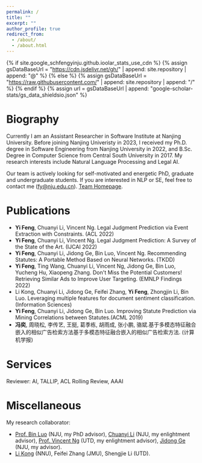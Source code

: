 ```yaml
---
permalink: /
title: ""
excerpt: ""
author_profile: true
redirect_from: 
  - /about/
  - /about.html
---
```


{% if site.google_schfengyinju.github.ioolar_stats_use_cdn %}
{% assign gsDataBaseUrl = "https://cdn.jsdelivr.net/gh/" | append: site.repository | append: "@" %}
{% else %}
{% assign gsDataBaseUrl = "https://raw.githubusercontent.com/" | append: site.repository | append: "/" %}
{% endif %}
{% assign url = gsDataBaseUrl | append: "google-scholar-stats/gs_data_shieldsio.json" %}

<span class='anchor' id='about-me'></span>

# Biography

Currently I am an Assistant Researcher in Software Institute at Nanjing University. Before joining Nanjing Univeristy in 2023, I received my Ph.D. degree in Software Engineering from Nanjing University in 2022, and B.Sc. Degree in Computer Science from Central South University in 2017.
My research interests include Natural Language Processing and Legal AI.

Our team is actively looking for self-motivated and energetic PhD, graduate and undergraduate students. If you are interested in NLP or SE, feel free to contact me (fy@nju.edu.cn). [Team Homepage](http://liplab.site/).

# Publications 
-  **Yi Feng**, Chuanyi Li, Vincent Ng. Legal Judgment Prediction via Event Extraction with Constraints. (ACL 2022)
- **Yi Feng**, Chuanyi Li, Vincent Ng. Legal Judgment Prediction: A Survey of the State of the Art. (IJCAI 2022)
- **Yi Feng**, Chuanyi Li, Jidong Ge, Bin Luo, Vincent Ng. Recommending Statutes: A Portable Method Based on Neural Networks. (TKDD)
- **Yi Feng**, Ting Wang, Chuanyi Li, Vincent Ng, Jidong Ge, Bin Luo, Yucheng Hu, Xiaopeng Zhang. Don't Miss the Potential Customers! Retrieving Similar Ads to Improve User Targeting. (EMNLP Findings 2022)
- Li Kong, Chuanyi Li, Jidong Ge, Feifei Zhang, **Yi Feng**, Zhongjin Li, Bin Luo. Leveraging multiple features for document sentiment classification.  (Information Sciences)
- **Yi Feng**, Chuanyi Li, Jidong Ge, Bin Luo. Improving Statute Prediction via Mining Correlations between Statutes.(ACML 2019)
- **冯奕**, 周晓松, 李传艺, 王挺, 葛季栋, 胡雨成, 张小鹏, 骆斌.基于多模态特征融合嵌入的相似广告检索方法基于多模态特征融合嵌入的相似广告检索方法. (计算机学报)


# Services
Reviewer: AI, TALLIP, ACL Rolling Review, AAAI

# Miscellaneous
My research collaborator:
- [Prof. Bin Luo](https://software.nju.edu.cn//luobin/index.html) (NJU, my PhD advisor), [Chuanyi Li](http://lichuanyi.site/) (NJU, my enlightment advisor), [Prof. Vincent Ng](https://www.hlt.utdallas.edu/~vince/) (UTD, my enlightment advisor), [Jidong Ge](https://gjdnju.github.io/) (NJU, my advisor).
- [Li Kong](http://ceai.njnu.edu.cn/user/?ID=73047) (NNU), Feifei Zhang (JMU), Shengjie Li (UTD).
